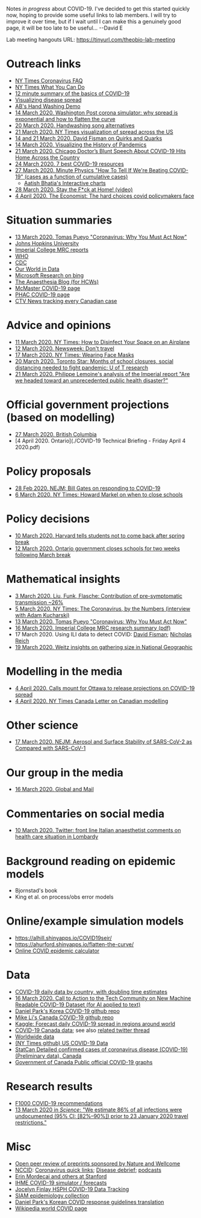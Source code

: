 
Notes _in progress_ about COVID-19.  I've decided to get this started quickly now, hoping to provide some useful links to lab members.  I will try to improve it over time, but if I wait until I can make this a genuinely good page, it will be too late to be useful... --David E

Lab meeting hangouts URL: https://tinyurl.com/theobio-lab-meeting

# Outreach links

- [NY Times Coronavirus FAQ](https://www.nytimes.com/interactive/2020/world/coronavirus-tips-advice.html)
- [NY Times What You Can Do](https://www.nytimes.com/interactive/2020/world/coronavirus-preparation-preparedness.html)
- [12 minute summary of the basics of COVID-19](https://m.youtube.com/watch?v=eup3_i_5uaw)
- [Visualizing disease spread](https://www.washingtonpost.com/graphics/2020/health/coronavirus-how-epidemics-spread-and-end/)
- [AB's Hand Washing Demo](https://www.youtube.com/watch?v=tIwdf3WKe3Y)
- [14 March 2020.  Washington Post corona simulator: why spread is exponential and how to flatten the curve](https://www.washingtonpost.com/graphics/2020/world/corona-simulator/)
- [20 March 2020.  Handwashing song alternatives](https://www.nytimes.com/2020/03/20/well/we-wrote-you-a-hand-washing-song-listen-up.html)
- [21 March 2020.  NY Times visualization of spread across the US](https://www.nytimes.com/interactive/2020/03/21/us/coronavirus-us-cases-spread.html)
- [14 and 21 March 2020.  David Fisman on Quirks and Quarks](https://www.cbc.ca/listen/live-radio/1-51-quirks-and-quarks)
- [14 March 2020.  Visualizing the History of Pandemics](https://www.visualcapitalist.com/history-of-pandemics-deadliest/)
- [21 March 2020. Chicago Doctor’s Blunt Speech About COVID-19 Hits Home Across the Country](https://www.nbcchicago.com/top-videos-home/chicago-doctors-blunt-speech-about-covid-19-hits-home-across-the-country/2241880/)
- [24 March 2020.  7 best COVID-19 resources](https://www.visualcapitalist.com/7-best-covid-19-resources/)
- [27 March 2020.  Minute Physics "How To Tell If We're Beating COVID-19" (cases as a function of cumulative cases)](https://www.youtube.com/watch?v=54XLXg4fYsc)
	- [Aatish Bhatia's Interactive charts](https://aatishb.com/covidtrends/)
- [28 March 2020.  Stay the F*ck at Home! (video)](https://www.youtube.com/watch?v=e0G63uzhFP4)
- [4 April 2020.  The Economist: The hard choices covid policymakers face](https://www.economist.com/briefing/2020/04/03/the-hard-choices-covid-policymakers-face)

# Situation summaries

- [13 March 2020.  Tomas Pueyo "Coronavirus: Why You Must Act Now"](https://medium.com/@tomaspueyo/coronavirus-act-today-or-people-will-die-f4d3d9cd99ca)
- [Johns Hopkins University](https://coronavirus.jhu.edu/)
- [Imperial College MRC reports](https://www.imperial.ac.uk/mrc-global-infectious-disease-analysis/news--wuhan-coronavirus/)
- [WHO](https://www.who.int/emergencies/diseases/novel-coronavirus-2019/)
- [CDC](https://www.cdc.gov/coronavirus/2019-ncov/)
- [Our World in Data](https://ourworldindata.org/coronavirus)
- [Microsoft Research on bing](https://bing.com/covid)
- [The Anaesthesia Blog (for HCWs)](https://theanaesthesia.blog/2020/03/09/the-uk-covid-19-epidemic-time-to-plan-and-time-to-act/)
- [McMaster COVID-19 page](https://covid19.mcmaster.ca/)
- [PHAC COVID-19 page](https://www.canada.ca/en/public-health/services/diseases/coronavirus-disease-covid-19.html)
- [CTV News tracking every Canadian case](https://www.ctvnews.ca/health/coronavirus/tracking-every-case-of-covid-19-in-canada-1.4852102)

# Advice and opinions

- [11 March 2020.  NY Times: How to Disinfect Your Space on an Airplane](https://www.nytimes.com/article/airplane-flying-coronavirus-spread.html)
- [12 March 2020.  Newsweek: Don't travel](https://www.newsweek.com/young-unafraid-coronavirus-pandemic-good-you-now-stop-killing-people-opinion-1491797)
- [17 March 2020.  NY Times: Wearing Face Masks](https://www.nytimes.com/2020/03/17/opinion/coronavirus-face-masks.html)
- [20 March 2020.  Toronto Star: Months of school closures, social distancing needed to fight pandemic: U of T research](https://www.thestar.com/news/gta/2020/03/18/months-of-school-closures-social-distancing-needed-to-fight-pandemic-u-of-t-research.html)
- [21 March 2020.   Philippe Lemoine's analysis of the Imperial report "Are we headed toward an unprecedented public health disaster?"](https://necpluribusimpar.net/are-we-headed-toward-an-unprecedented-public-health-disaster/)

# Official government projections (based on modelling)

- [27 March 2020.  British Columbia](./COVID19_Technical_Briefing_Condensed.pdf)
- [4 April 2020.  Ontario](./COVID-19 Technical Briefing - Friday April 4 2020.pdf)

# Policy proposals

- [28 Feb 2020.  NEJM: Bill Gates on responding to COVID-19](https://www.nejm.org/doi/full/10.1056/nejmp2003762)
- [6 March 2020.  NY Times: Howard Markel on when to close schools](https://www.nytimes.com/2020/03/06/opinion/coronavirus-schools-closed.html)

# Policy decisions

- [10 March 2020.  Harvard tells students not to come back after spring break](https://www.thecrimson.com/article/2020/3/11/harvard-coronavirus-classes-cancelled/)
- [12 March 2020.  Ontario government closes schools for two weeks following March break](https://www.cbc.ca/news/canada/toronto/ontario-government-closing-schools-1.5495736)

# Mathematical insights

- [3 March 2020.  Liu, Funk, Flasche: Contribution of pre-symptomatic transmission ~26%](https://cmmid.github.io/topics/covid19/control-measures/pre-symptomatic-transmission.html)
- [5 March 2020.  NY Times: The Coronavirus, by the Numbers (interview with Adam Kucharski)](https://www.nytimes.com/2020/03/05/health/coronavirus-deaths-rates.html)
- [13 March 2020.  Tomas Pueyo "Coronavirus: Why You Must Act Now"](https://medium.com/@tomaspueyo/coronavirus-act-today-or-people-will-die-f4d3d9cd99ca)
- [16 March 2020.  Imperial College MRC research summary (pdf)](https://www.imperial.ac.uk/media/imperial-college/medicine/sph/ide/gida-fellowships/Imperial-College-COVID19-NPI-modelling-16-03-2020.pdf)
- 17 March 2020.  Using ILI data to detect COVID: [David Fisman](https://twitter.com/DFisman/status/1239742415872950273); [Nicholas Reich](https://t.co/twsBzedQtq?amp=1)
- [19 March 2020.  Weitz insights on gathering size in National Geographic](https://www.nationalgeographic.com/science/2020/03/graphic-see-why-small-groups-are-safer-during-covid-19-coronavirus-pandemic/)

# Modelling in the media

- [4 April 2020.  Calls mount for Ottawa to release projections on COVID-19 spread](https://www.cbc.ca/news/politics/ottawa-release-projections-covid-19-pandemic-1.5519253)
- [4 April 2020.  NY Times Canada Letter on Canadian modelling](https://messaging-custom-newsletters.nytimes.com/template/oakv2?campaign_id=50&emc=edit_cnda_20200404&instance_id=17352&nl=canada-letter&productCode=CNDA&regi_id=89911022&segment_id=23857&te=1&uri=nyt%3A%2F%2Fnewsletter%2F31d1e5b0-ce9b-4a82-bd95-c7ff4b9b7def&user_id=20a0e66a62c7d0e40ec51f50b7b5300b)

# Other science

- [17 March 2020. NEJM: Aerosol and Surface Stability of SARS-CoV-2 as Compared with SARS-CoV-1](https://www.nejm.org/doi/full/10.1056/NEJMc2004973)

# Our group in the media

- [16 March 2020.  Global and Mail](https://www.theglobeandmail.com/canada/article-scientists-see-no-quick-end-to-the-coronavirus-battle/)

# Commentaries on social media

- [10 March 2020.  Twitter: front line Italian anaesthetist comments on health care situation in Lombardy](https://twitter.com/jasonvanschoor/status/1237142891077697538)

# Background reading on epidemic models

- Bjornstad's book
- King et al. on process/obs error models

# Online/example simulation models

- https://alhill.shinyapps.io/COVID19seir/
- https://ahurford.shinyapps.io/flatten-the-curve/
- [Online COVID epidemic calculator](http://gabgoh.github.io/COVID/index.html)

# Data

- [COVID-19 daily data by country, with doubling time estimates](https://en.wikipedia.org/wiki/Template:2019%E2%80%9320_coronavirus_outbreak_data/WHO_situation_reports)
- [16 March 2020.  Call to Action to the Tech Community on New Machine Readable COVID-19 
Dataset (for AI applied to text)](https://www.whitehouse.gov/briefings-statements/call-action-tech-community-new-machine-readable-covid-19-dataset/)
- [Daniel Park's Korea COVID-19 github repo](https://github.com/parksw3/COVID19-Korea)
- [Mike Li's Canada COVID-19 github repo](https://wzmli.github.io/COVID19-Canada/)
- [Kaggle: Forecast daily COVID-19 spread in regions around world](https://www.kaggle.com/c/covid19-global-forecasting-week-1)
- [COVID-19 Canada data](https://github.com/ishaberry/Covid19Canada); see also [related twitter thread](https://twitter.com/JPSoucy/status/1241501811267325955)
- [Worldwide data](https://www.ecdc.europa.eu/en/publications-data/download-todays-data-geographic-distribution-covid-19-cases-worldwide)
- [(NY Times github) US COVID-19 Data](https://github.com/nytimes/covid-19-data)
- [StatCan Detailed confirmed cases of coronavirus disease (COVID-19) (Preliminary data), Canada](https://www150.statcan.gc.ca/t1/tbl1/en/tv.action?pid=1310076701)
- [Government of Canada Public official COVID-19 graphs](https://www.canada.ca/en/public-health/services/diseases/2019-novel-coronavirus-infection/health-professionals/epidemiological-summary-covid-19-cases.html)

# Research results

- [F1000 COVID-19 recommendations](https://f1000.com/prime/covid-19/)
- [13 March 2020 in _Science_: "We estimate 86% of all infections were undocumented (95% CI: [82%–90%]) prior to 23 January 2020 travel restrictions."](https://science.sciencemag.org/content/early/2020/03/13/science.abb3221)

# Misc

- [Open peer review of preprints sponsored by Nature and Wellcome](https://www.nature.com/articles/d41586-020-00613-4)
- [NCCID](https://nccid.ca/): [Coronavirus quick links](https://nccid.ca/coronavirus-quick-links/); [Disease debrief](https://nccid.ca/2019-novel-coronavirus-outbreak/); [podcasts](https://nccid.ca/podcast-2019-ncov/)
- [Erin Mordecai and others at Stanford](https://covid-measures.github.io/)
- [IHME COVID-19 simulator / forecasts](http://www.healthdata.org/research-article/forecasting-covid-19-impact-hospital-bed-days-icu-days-ventilator-days-and-deaths)
- [Jocelyn Finlay HSPH COVID-19 Data Tracking](https://www.hsph.harvard.edu/jocelyn-finlay/covid-19-data-tracking/)
- [SIAM epidemiology collection](https://epubs.siam.org/page/EpidemiologyCollection)
- [Daniel Park's Korean COVID response guidelines translation](https://covidtranslate.org/)
- [Wikipedia world COVID page](https://en.wikipedia.org/wiki/2019-20_coronavirus_pandemic)
